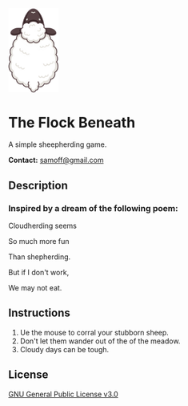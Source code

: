 <img  src="https://github.com/timsamoff/The-Flock-Beneath/blob/main/The%20Flock%20Beneath/Assets/Images/sheep.png?raw=true" width="100px" alt="The Flock Beneath">

# The Flock Beneath
A simple sheepherding game.

**Contact:** samoff@gmail.com
## Description
### Inspired by a dream of the following poem:
Cloudherding seems

So much more fun

Than shepherding.

But if I don't work,

We may not eat.
## Instructions
1. Ue the mouse to corral your stubborn sheep.
2. Don't let them wander out of the of the meadow.
3. Cloudy days can be tough.
## License
[GNU General Public License v3.0](https://www.gnu.org/licenses/gpl-3.0.en.html)

